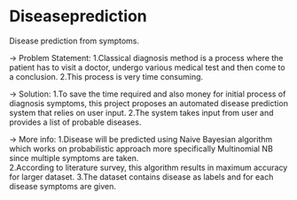 # Diseaseprediction

Disease prediction from symptoms.

-> Problem Statement:
	1.Classical diagnosis method is a process where the patient has to visit a doctor, undergo
	various medical test and then come to a conclusion.
	2.This process is very time consuming.

->  Solution:
	1.To save the time required and also money for initial process of diagnosis symptoms, this project
	proposes an automated disease prediction system that relies on user input.
	2.The system takes input from user and provides a list of probable diseases.

->  More info:
	1.Disease will be predicted using Naive Bayesian algorithm which works on probabilistic approach
	more specifically Multinomial NB since multiple symptoms are taken.  
	2.According to literature survey, this algorithm results in maximum accuracy for larger dataset.
	3.The dataset contains disease as labels and for each disease symptoms are given.
	
